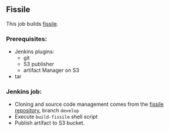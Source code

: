 ## Fissile
This job builds [fissile](https://github.com/cloudfoundry-incubator/fissile).

### Prerequisites:
* Jenkins plugins: 
    * git
    * S3 publisher
    * artifact Manager on S3
* tar

### Jenkins job:
* Cloning and source code management comes from the [fissile repository](https://github.com/cloudfoundry-incubator/fissile.git), branch ```develop```
* Execute ```build-fissile``` shell script
* Publish artifact to S3 bucket.
